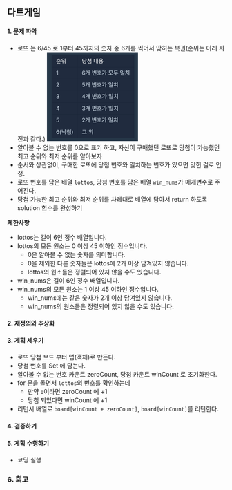 ## 다트게임
#### 1. 문제 파악
- 로또 는 6/45 로 1부터 45까지의 숫자 중 6개를 찍어서 맞히는 복권(순위는 아래 사진과 같다.)
![img.png](img.png)
- 알아볼 수 없는 번호를 0으로 표기 하고, 자신이 구매했던 로또로 당첨이 가능했던 최고 순위와 최저 순위를 알아보자
- 순서와 상관없이, 구매한 로또에 당첨 번호와 일치하는 번호가 있으면 맞힌 걸로 인정.
- 로또 번호를 담은 배열 `lottos`, 당첨 번호를 담은 배열 `win_nums`가 매개변수로 주어진다. 
- 당첨 가능한 최고 순위와 최저 순위를 차례대로 배열에 담아서 return 하도록 solution 함수를 완성하기

**제한사항**
- lottos는 길이 6인 정수 배열입니다. 
- lottos의 모든 원소는 0 이상 45 이하인 정수입니다. 
  - 0은 알아볼 수 없는 숫자를 의미합니다. 
  - 0을 제외한 다른 숫자들은 lottos에 2개 이상 담겨있지 않습니다.
  - lottos의 원소들은 정렬되어 있지 않을 수도 있습니다.
- win_nums은 길이 6인 정수 배열입니다.
- win_nums의 모든 원소는 1 이상 45 이하인 정수입니다.
  - win_nums에는 같은 숫자가 2개 이상 담겨있지 않습니다.
  - win_nums의 원소들은 정렬되어 있지 않을 수도 있습니다.

#### 2. 재정의와 추상화
#### 3. 계획 세우기
- 로또 당첨 보드 부터 맵(객체)로 만든다.
- 당첨 번호를 Set 에 담는다.
- 알아볼 수 없는 번호 카운트 zeroCount, 당첨 카운트 winCount 로 초기화한다.
- for 문을 돌면서 `lottos`의 번호를 확인하는데
  - 만약 `0`이라면 zeroCount 에 +1
  - 당첨 되었다면 winCount 에 +1
- 리턴시 배열로 `board[winCount + zeroCount]`, `board[winCount]`를 리턴한다.
#### 4. 검증하기
#### 5. 계획 수행하기
- 코딩 실행

### 6. 회고
